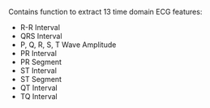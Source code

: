 Contains function to extract 13 time domain ECG features:
- R-R Interval
- QRS Interval
- P, Q, R, S, T Wave Amplitude
- PR Interval
- PR Segment
- ST Interval
- ST Segment
- QT Interval
- TQ Interval
